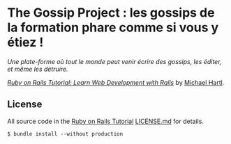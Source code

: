 # The Gossip Project : les gossips de la formation phare comme si vous y étiez !

*Une plate-forme où tout le monde peut venir écrire des gossips, les éditer, et même les détruire.*


[*Ruby on Rails Tutorial:
Learn Web Development with Rails*](http://www.railstutorial.org/)
by [Michael Hartl](http://www.michaelhartl.com/).

## License

All source code in the [Ruby on Rails Tutorial](http://railstutorial.org/)
[LICENSE.md](LICENSE.md) for details.

```
$ bundle install --without production
```

